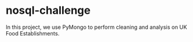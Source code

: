 # nosql-challenge

In this project, we use PyMongo to perform cleaning and analysis on UK Food Establishments.
